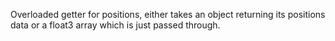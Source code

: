 Overloaded getter for positions, either takes an object returning its positions data or a float3 array which is just passed through.